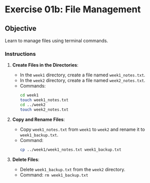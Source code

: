 # Exercise 01b: File Management

## Objective
Learn to manage files using terminal commands.

### Instructions

1. **Create Files in the Directories**:
   - In the `week1` directory, create a file named `week1_notes.txt`.
   - In the `week2` directory, create a file named `week2_notes.txt`.
   - Commands:
     ```bash
     cd week1
     touch week1_notes.txt
     cd ../week2
     touch week2_notes.txt
     ```

2. **Copy and Rename Files**:
   - Copy `week1_notes.txt` from `week1` to `week2` and rename it to `week1_backup.txt`.
   - Command:
     ```bash
     cp ../week1/week1_notes.txt week1_backup.txt
     ```

3. **Delete Files**:
   - Delete `week1_backup.txt` from the `week2` directory.
   - Command: `rm week1_backup.txt`
